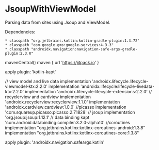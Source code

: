 # JsoupWithViewModel
Parsing data from sites using Jsoup and ViewModel.

Dependencies:

```
* classpath "org.jetbrains.kotlin:kotlin-gradle-plugin:1.3.72"
* classpath "com.google.gms:google-services:4.3.3"
* classpath "androidx.navigation:navigation-safe-args-gradle-plugin:2.3.0"
```

mavenCentral()
maven { url 'https://jitpack.io' }


apply plugin: 'kotlin-kapt'


// view model and live data
implementation 'androidx.lifecycle:lifecycle-viewmodel-ktx:2.2.0'
implementation 'androidx.lifecycle:lifecycle-livedata-ktx:2.2.0'
implementation 'androidx.lifecycle:lifecycle-extensions:2.2.0'
// recyclerview and cardview
implementation 'androidx.recyclerview:recyclerview:1.1.0'
implementation 'androidx.cardview:cardview:1.0.0'
//picasso
implementation 'com.squareup.picasso:picasso:2.71828'
// jsoup
implementation 'org.jsoup:jsoup:1.12.1'
// data binding
kapt 'com.android.databinding:compiler:3.2.0-alpha10'
//coroutines
implementation "org.jetbrains.kotlinx:kotlinx-coroutines-android:1.3.8"
implementation "org.jetbrains.kotlinx:kotlinx-coroutines-core:1.3.8"


apply plugin: 'androidx.navigation.safeargs.kotlin'
